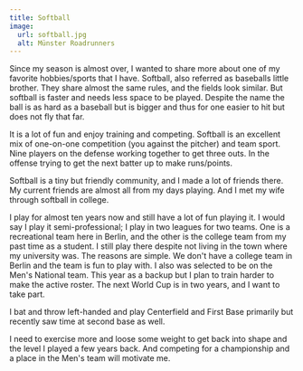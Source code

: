 ```yaml
---
title: Softball
image:
  url: softball.jpg
  alt: Münster Roadrunners
---
```

Since my season is almost over, I wanted to share more about one of my favorite hobbies/sports that I have.
Softball, also referred as baseballs little brother. They share almost the same rules, and the fields look similar. But softball is faster and needs less space to be played. Despite the name the ball is as hard as a baseball but is bigger and thus for one easier to hit but does not fly that far.

It is a lot of fun and enjoy training and competing. Softball is an excellent mix of one-on-one competition (you against the pitcher) and team sport. Nine players on the defense working together to get three outs. In the offense trying to get the next batter up to make runs/points.

Softball is a tiny but friendly community, and I made a lot of friends there. My current friends are almost all from my days playing.
And I met my wife through softball in college.

I play for almost ten years now and still have a lot of fun playing it. I would say I play it semi-professional; I play in two leagues for two teams. One is a recreational team here in Berlin, and the other is the college team from my past time as a student. I still play there despite not living in the town where my university was. The reasons are simple. We don't have a college team in Berlin and the team is fun to play with.
I also was selected to be on the Men's National team. This year as a backup but I plan to train harder to make the active roster. The next World Cup is in two years, and I want to take part.

I bat and throw left-handed and play Centerfield and First Base primarily but recently saw time at second base as well.

I need to exercise more and loose some weight to get back into shape and the level I played a few years back. And competing for a championship and a place in the Men's team will motivate me.
